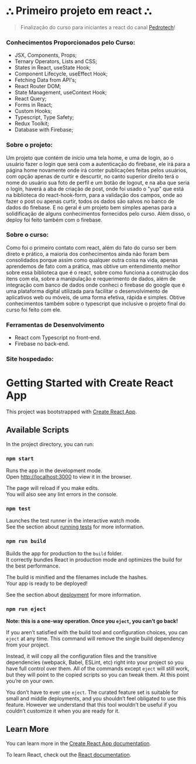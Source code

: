 # ⛬ Primeiro projeto em react ⛬
> Finalização do curso para iniciantes a react do canal [Pedrotech](https://www.youtube.com/@PedroTechnologies/playlists)!

### Conhecimentos Proporcionados pelo Curso:
* JSX, Components, Props;
* Ternary Operators, Lists and CSS;
* States in React, useState Hook;
* Component Lifecycle, useEffect Hook;
* Fetching Data from API's;
* React Router DOM;
* State Management, useContext Hook;
* React Query;
* Forms in React;
* Custom Hooks;
* Typescript, Type Safety;
* Redux Toolkit;
* Database with Firebase;

### Sobre o projeto:
Um projeto que contém de início uma tela home, e uma de login, ao o usuário fazer o login que será com a autenticação do firebase, ele irá para a página home novamente onde irá conter publicações feitas pelos usuários, com opção apenas de curtir e descurtir, no canto superior direito terá o nome do usuário sua foto de perfil e um botão de logout, e na aba que seria o login, haverá a aba de criação de post, onde foi usado o "yup" que está na biblioteca do react-hook-form, para a validação dos campos, onde ao fazer o post ou apenas curtir, todos os dados são salvos no banco de dados do firebase. E no geral é um projeto bem simples apenas para a solidificação de alguns conhecimentos fornecidos pelo curso. Além disso, o deploy foi feito também com o firebase.

### Sobre o curso:
Como foi o primeiro contato com react, além do fato do curso ser bem direto e prático, a maioria dos conhecimentos ainda não foram bem consolidados porque assim como qualquer outra coisa na vida, apenas aprendemos de fato com a prática, mas obtive um entendimento melhor sobre essa biblioteca que é o react, sobre como funciona a construção dos itens com ela, sobre a manipulação e requerimento de dados, além de integração com banco de dados onde conheci o firebase do google que é uma plataforma digital utilizada para facilitar o desenvolvimento de aplicativos web ou móveis, de uma forma efetiva, rápida e simples. Obtive conhecimentos também sobre o typescript que inclusive o projeto final do curso foi feito com ele.

### Ferramentas de Desenvolvimento
* React com Typescript no front-end.
* Firebase no back-end.

### Site hospedado:




# Getting Started with Create React App

This project was bootstrapped with [Create React App](https://github.com/facebook/create-react-app).

## Available Scripts

In the project directory, you can run:

### `npm start`

Runs the app in the development mode.\
Open [http://localhost:3000](http://localhost:3000) to view it in the browser.

The page will reload if you make edits.\
You will also see any lint errors in the console.

### `npm test`

Launches the test runner in the interactive watch mode.\
See the section about [running tests](https://facebook.github.io/create-react-app/docs/running-tests) for more information.

### `npm run build`

Builds the app for production to the `build` folder.\
It correctly bundles React in production mode and optimizes the build for the best performance.

The build is minified and the filenames include the hashes.\
Your app is ready to be deployed!

See the section about [deployment](https://facebook.github.io/create-react-app/docs/deployment) for more information.

### `npm run eject`

**Note: this is a one-way operation. Once you `eject`, you can’t go back!**

If you aren’t satisfied with the build tool and configuration choices, you can `eject` at any time. This command will remove the single build dependency from your project.

Instead, it will copy all the configuration files and the transitive dependencies (webpack, Babel, ESLint, etc) right into your project so you have full control over them. All of the commands except `eject` will still work, but they will point to the copied scripts so you can tweak them. At this point you’re on your own.

You don’t have to ever use `eject`. The curated feature set is suitable for small and middle deployments, and you shouldn’t feel obligated to use this feature. However we understand that this tool wouldn’t be useful if you couldn’t customize it when you are ready for it.

## Learn More

You can learn more in the [Create React App documentation](https://facebook.github.io/create-react-app/docs/getting-started).

To learn React, check out the [React documentation](https://reactjs.org/).
